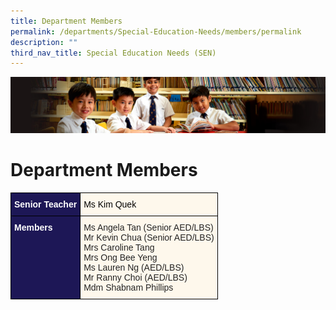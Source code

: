 ```yaml
---
title: Department Members
permalink: /departments/Special-Education-Needs/members/permalink
description: ""
third_nav_title: Special Education Needs (SEN)
---
```

![](/images/Sub-banner1.jpg)

Department Members
==================

<style type="text/css">
.tg  {border-collapse:collapse;border-spacing:0;}
.tg td{border-color:black;border-style:solid;border-width:1px;font-family:Arial, sans-serif;font-size:14px;
  overflow:hidden;padding:10px 5px;word-break:normal;}
.tg th{border-color:black;border-style:solid;border-width:1px;font-family:Arial, sans-serif;font-size:14px;
  font-weight:normal;overflow:hidden;padding:10px 5px;word-break:normal;}
.tg .tg-hkt7{background-color:#1D1756;color:#FFF;font-weight:bold;text-align:left;vertical-align:middle}
.tg .tg-inqa{background-color:#FEF8EC;color:#232323;text-align:left;vertical-align:top}
.tg .tg-4mqj{background-color:#1D1756;color:#FFF;font-weight:bold;text-align:left;vertical-align:top}
</style>
<table class="tg">
<thead>
  <tr>
    <th class="tg-hkt7"><span style="color:#FFF;background-color:#1D1756">Senior Teacher</span></th>
    <th class="tg-inqa"><span style="color:#000;background-color:transparent">Ms Kim Quek</span></th>
  </tr>
</thead>
<tbody>
  <tr>
    <td class="tg-4mqj"><span style="color:#FFF;background-color:#1D1756">Members </span></td>
    <td class="tg-inqa"><span style="background-color:transparent">Ms Angela Tan (Senior AED/LBS)</span><br><span style="background-color:transparent">Mr Kevin Chua (Senior AED/LBS)</span><br><span style="background-color:transparent">Mrs Caroline Tang </span><br><span style="background-color:transparent">Mrs Ong Bee Yeng </span><br><span style="background-color:transparent">Ms Lauren Ng (AED/LBS) </span><br><span style="background-color:transparent">Mr Ranny Choi (AED/LBS) </span><br><span style="background-color:transparent">Mdm Shabnam Phillips </span></td>
  </tr>
</tbody>
</table>